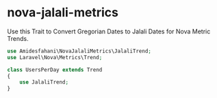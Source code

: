 # nova-jalali-metrics
Use this Trait to Convert Gregorian Dates to Jalali Dates for Nova Metric Trends.

```php
use Amidesfahani\NovaJalaliMetrics\JalaliTrend;
use Laravel\Nova\Metrics\Trend;

class UsersPerDay extends Trend
{
    use JalaliTrend;
}
